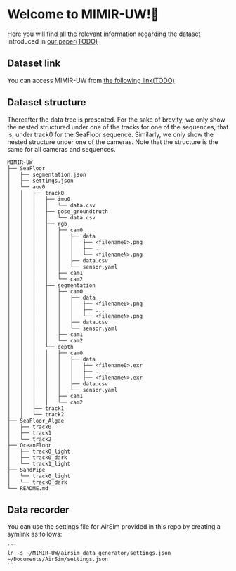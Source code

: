# Welcome to MIMIR-UW!:octopus:

Here you will find all the relevant information regarding the dataset introduced in [our paper(TODO)]()


      
 ## Dataset link
 You can access MIMIR-UW from [the following link(TODO)]()
 
 ## Dataset structure
Thereafter the data tree is presented. For the sake of brevity, we only show the nested structured under one of the tracks for one of the sequences, that is, under track0 for the SeaFloor sequence. Similarly, we only show the nested structure under one of the cameras. Note that the structure is the same for all cameras and sequences. 
```
MIMIR-UW
├── SeaFloor
│   ├── segmentation.json
│   ├── settings.json
│   └── auv0
│   │   ├── track0
│   │   │   ├── imu0
│   │   │   │   └── data.csv
│   │   │   ├── pose_groundtruth
│   │   │   │   └── data.csv
│   │   │   ├── rgb
│   │   │   │   ├── cam0
│   │   │   │   │   ├── data
│   │   │   │   │   │   ├── <filename0>.png
│   │   │   │   │   │   ├── ...
│   │   │   │   │   │   └── <filenameN>.png
│   │   │   │   │   ├── data.csv
│   │   │   │   │   └── sensor.yaml
│   │   │   │   ├── cam1
│   │   │   │   └── cam2
│   │   │   ├── segmentation
│   │   │   │   ├── cam0
│   │   │   │   │   ├── data
│   │   │   │   │   │   ├── <filename0>.png
│   │   │   │   │   │   ├── ...
│   │   │   │   │   │   └── <filenameN>.png
│   │   │   │   │   ├── data.csv
│   │   │   │   │   └── sensor.yaml
│   │   │   │   ├── cam1
│   │   │   │   └── cam2
│   │   │   └── depth
│   │   │   │   ├── cam0
│   │   │   │   │   ├── data
│   │   │   │   │   │   ├── <filename0>.exr
│   │   │   │   │   │   ├── ...
│   │   │   │   │   │   ├── <filenameN>.exr
│   │   │   │   │   ├── data.csv
│   │   │   │   │   └── sensor.yaml
│   │   │   │   ├── cam1
│   │   │   │   └── cam2
│   │   ├── track1
│   │   └── track2
├── SeaFloor_Algae
│   ├── track0
│   ├── track1
│   └── track2
├── OceanFloor
│   ├── track0_light
│   ├── track0_dark
│   └── track1_light
├── SandPipe
│   └── track0_light
│   └── track0_dark
└── README.md
```

## Data recorder

You can use the settings file for AirSim provided in this repo by creating a symlink as follows:

	```
	ln -s ~/MIMIR-UW/airsim_data_generator/settings.json ~/Documents/AirSim/settings.json
	```
